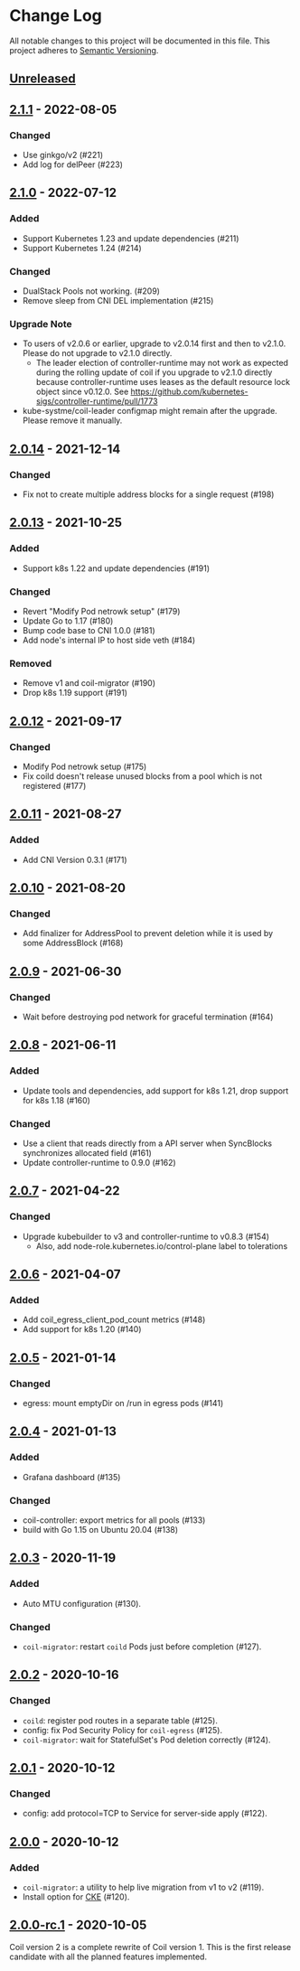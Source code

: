 # Change Log

All notable changes to this project will be documented in this file.
This project adheres to [Semantic Versioning](http://semver.org/).

## [Unreleased]

## [2.1.1] - 2022-08-05

### Changed

- Use ginkgo/v2 (#221)
- Add log for delPeer (#223)


## [2.1.0] - 2022-07-12

### Added

- Support Kubernetes 1.23 and update dependencies (#211)
- Support Kubernetes 1.24 (#214)

### Changed

- DualStack Pools not working. (#209)
- Remove sleep from CNI DEL implementation (#215)

### Upgrade Note

- To users of v2.0.6 or earlier, upgrade to v2.0.14 first and then to v2.1.0. Please do not upgrade to v2.1.0 directly.
  - The leader election of controller-runtime may not work as expected during the rolling update of coil if you upgrade to v2.1.0 directly because controller-runtime uses leases as the default resource lock object since v0.12.0. See https://github.com/kubernetes-sigs/controller-runtime/pull/1773
- kube-systme/coil-leader configmap might remain after the upgrade. Please remove it manually.

## [2.0.14] - 2021-12-14

### Changed

- Fix not to create multiple address blocks for a single request (#198)

## [2.0.13] - 2021-10-25

### Added

- Support k8s 1.22 and update dependencies (#191)

### Changed

- Revert "Modify Pod netrowk setup" (#179)
- Update Go to 1.17 (#180)
- Bump code base to CNI 1.0.0 (#181)
- Add node's internal IP to host side veth (#184)

### Removed

- Remove v1 and coil-migrator (#190)
- Drop k8s 1.19 support (#191)

## [2.0.12] - 2021-09-17

### Changed

- Modify Pod netrowk setup (#175)
- Fix coild doesn't release unused blocks from a pool which is not registered (#177)

## [2.0.11] - 2021-08-27

### Added

- Add CNI Version 0.3.1 (#171)

## [2.0.10] - 2021-08-20

### Changed

- Add finalizer for AddressPool to prevent deletion while it is used by some AddressBlock (#168)

## [2.0.9] - 2021-06-30

### Changed

- Wait before destroying pod network for graceful termination (#164)

## [2.0.8] - 2021-06-11

### Added

- Update tools and dependencies, add support for k8s 1.21, drop support for k8s 1.18 (#160)

### Changed

- Use a client that reads directly from a API server when SyncBlocks synchronizes allocated field (#161)
- Update controller-runtime to 0.9.0 (#162)

## [2.0.7] - 2021-04-22

### Changed

- Upgrade kubebuilder to v3 and controller-runtime to v0.8.3 (#154)
  - Also, add node-role.kubernetes.io/control-plane label to tolerations

## [2.0.6] - 2021-04-07

### Added

- Add coil_egress_client_pod_count metrics (#148)
- Add support for k8s 1.20 (#140)

## [2.0.5] - 2021-01-14

### Changed

- egress: mount emptyDir on /run in egress pods (#141)

## [2.0.4] - 2021-01-13

### Added

- Grafana dashboard (#135)

### Changed

- coil-controller: export metrics for all pools (#133)
- build with Go 1.15 on Ubuntu 20.04 (#138)

## [2.0.3] - 2020-11-19

### Added

- Auto MTU configuration (#130).

### Changed

- `coil-migrator`: restart `coild` Pods just before completion (#127).

## [2.0.2] - 2020-10-16

### Changed

- `coild`: register pod routes in a separate table (#125).
- config: fix Pod Security Policy for `coil-egress` (#125).
- `coil-migrator`: wait for StatefulSet's Pod deletion correctly (#124).

## [2.0.1] - 2020-10-12

### Changed

- config: add protocol=TCP to Service for server-side apply (#122).

## [2.0.0] - 2020-10-12

### Added

- `coil-migrator`: a utility to help live migration from v1 to v2 (#119).
- Install option for [CKE](https://github.com/cybozu-go/cke) (#120).

## [2.0.0-rc.1] - 2020-10-05

Coil version 2 is a complete rewrite of Coil version 1.
This is the first release candidate with all the planned features implemented.

[Unreleased]: https://github.com/cybozu-go/coil/compare/v2.1.1...HEAD
[2.1.1]: https://github.com/cybozu-go/coil/compare/v2.1.0...v2.1.1
[2.1.0]: https://github.com/cybozu-go/coil/compare/v2.0.14...v2.1.0
[2.0.14]: https://github.com/cybozu-go/coil/compare/v2.0.13...v2.0.14
[2.0.13]: https://github.com/cybozu-go/coil/compare/v2.0.12...v2.0.13
[2.0.12]: https://github.com/cybozu-go/coil/compare/v2.0.11...v2.0.12
[2.0.11]: https://github.com/cybozu-go/coil/compare/v2.0.10...v2.0.11
[2.0.10]: https://github.com/cybozu-go/coil/compare/v2.0.9...v2.0.10
[2.0.9]: https://github.com/cybozu-go/coil/compare/v2.0.8...v2.0.9
[2.0.8]: https://github.com/cybozu-go/coil/compare/v2.0.7...v2.0.8
[2.0.7]: https://github.com/cybozu-go/coil/compare/v2.0.6...v2.0.7
[2.0.6]: https://github.com/cybozu-go/coil/compare/v2.0.5...v2.0.6
[2.0.5]: https://github.com/cybozu-go/coil/compare/v2.0.4...v2.0.5
[2.0.4]: https://github.com/cybozu-go/coil/compare/v2.0.3...v2.0.4
[2.0.3]: https://github.com/cybozu-go/coil/compare/v2.0.2...v2.0.3
[2.0.2]: https://github.com/cybozu-go/coil/compare/v2.0.1...v2.0.2
[2.0.1]: https://github.com/cybozu-go/coil/compare/v2.0.0...v2.0.1
[2.0.0]: https://github.com/cybozu-go/coil/compare/v2.0.0-rc.1...v2.0.0
[2.0.0-rc.1]: https://github.com/cybozu-go/coil/compare/v1.1.9...v2.0.0-rc.1
